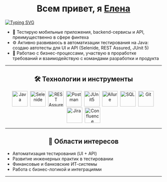 
<h1 align="center">Всем привет, я <a href="https://daniilshat.ru/" target="_blank">Елена</a> </h1>
<a align="center" href="https://git.io/typing-svg"><img src="https://readme-typing-svg.herokuapp.com?font=Fira+Code&pause=1000&color=AB75BD&width=435&lines=QA+Automation;Quality+Assurance+Engineer;Mobile+testing;Web+testing;API+testing" alt="Typing SVG" /></a>


- 📱 Тестирую мобильные приложения, backend-сервисы и API, преимущественно в сфере финтеха
- ⚙ Активно развиваюсь в автоматизации тестирования на Java: создаю автотесты для UI и API (Selenide, REST Assured, JUnit 5)
- 💼 Работаю с бизнес-процессами, участвую в проработке требований и взаимодействую с командами разработки и продукта

---

<h2 align="center">🛠 Технологии и инструменты</h2>

<p align="center">
  <img src="https://cdn.jsdelivr.net/gh/devicons/devicon/icons/java/java-original.svg" title="Java" alt="Java" width="50" height="50"/>&nbsp;
  <img src="https://raw.githubusercontent.com/simple-icons/simple-icons/develop/icons/selenide.svg" title="Selenide" alt="Selenide" width="50" height="50"/>&nbsp;
  <img src="https://raw.githubusercontent.com/rest-assured/rest-assured/master/rest-assured-logo.png" title="REST Assured" alt="REST Assured" width="50" height="50"/>&nbsp;
  <img src="https://cdn.jsdelivr.net/gh/devicons/devicon/icons/postman/postman-icon.svg" title="Postman" alt="Postman" width="50" height="50"/>&nbsp;
  <img src="https://cdn.jsdelivr.net/gh/devicons/devicon/icons/junit/junit-original.svg" title="JUnit5" alt="JUnit5" width="50" height="50"/>&nbsp;
  <img src="https://raw.githubusercontent.com/simple-icons/simple-icons/develop/icons/allure.svg" title="Allure" alt="Allure" width="50" height="50"/>&nbsp;
  <img src="https://cdn.jsdelivr.net/gh/devicons/devicon/icons/mysql/mysql-original.svg" title="SQL" alt="SQL" width="50" height="50"/>&nbsp;
  <img src="https://cdn.jsdelivr.net/gh/devicons/devicon/icons/git/git-original.svg" title="Git" alt="Git" width="50" height="50"/>&nbsp;
  <img src="https://cdn.jsdelivr.net/gh/devicons/devicon/icons/jira/jira-original.svg" title="Jira" alt="Jira" width="50" height="50"/>&nbsp;
  <img src="https://cdn.jsdelivr.net/gh/devicons/devicon/icons/confluence/confluence-original.svg" title="Confluence" alt="Confluence" width="50" height="50"/>
</p>

---

<h2 align="center">🚀 Области интересов</h2>

- Автоматизация тестирования (UI + API)
- Развитие инженерных практик в тестировании
- Финансовые и банковские ИТ-системы
- Работа с бизнес-логикой и интеграциями

---

